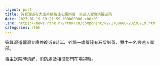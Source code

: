 ```yaml
---
layout: post
title: 筲箕灣道有大廈外牆簷篷石屎剝落　男途人受傷清醒送院
date: 2023-07-19 19:21:59.000000000 +08:00
link: https://news.rthk.hk/rthk/ch/component/k2/1709680-20230719.htm
categories: rthk
---
```


筲箕灣道麗灣大廈傍晚近6時半，外牆一處簷篷有石屎剝落，擊中一名男途人頭部。

事主送院時清醒，消防處及相關部門在場視察。

